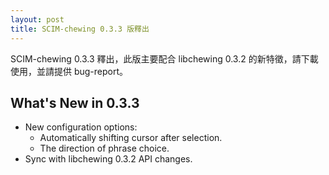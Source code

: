 ```yaml
---
layout: post
title: SCIM-chewing 0.3.3 版釋出
---
```

SCIM-chewing 0.3.3 釋出，此版主要配合 libchewing 0.3.2 的新特徵，請下載使用，並請提供 bug-report。

What's New in 0.3.3                                                                      
----------------------------------------------------------
* New configuration options:
    - Automatically shifting cursor after selection.
    - The direction of phrase choice.
* Sync with libchewing 0.3.2 API changes.
